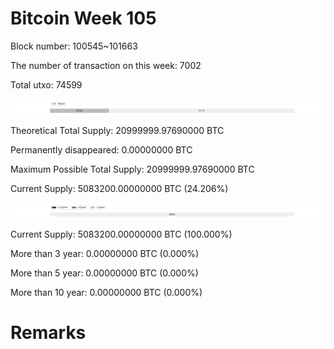 # Bitcoin Week 105

Block number: 100545~101663

The number of transaction on this week: 7002

Total utxo: 74599

![](../images/mined_week105.png)

Theoretical Total Supply: 20999999.97690000 BTC

Permanently disappeared: 0.00000000 BTC

Maximum Possible Total Supply: 20999999.97690000 BTC

Current Supply: 5083200.00000000 BTC (24.206%)

![](../images/year_week105.png)


Current Supply: 5083200.00000000 BTC (100.000%)

More than 3 year: 0.00000000 BTC (0.000%)

More than 5 year: 0.00000000 BTC (0.000%)

More than 10 year: 0.00000000 BTC (0.000%)

# Remarks

